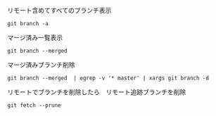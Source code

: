 リモート含めてすべてのブランチ表示

```
git branch -a
```

マージ済み一覧表示

```
git branch --merged
```

マージ済みブランチ削除
```
git branch --merged  | egrep -v '* master' | xargs git branch -d
```

リモートでブランチを削除したら　リモート追跡ブランチを削除
```
git fetch --prune
```
